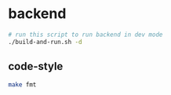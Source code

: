 # backend

```sh
# run this script to run backend in dev mode
./build-and-run.sh -d
```

## code-style

```sh
make fmt
```
